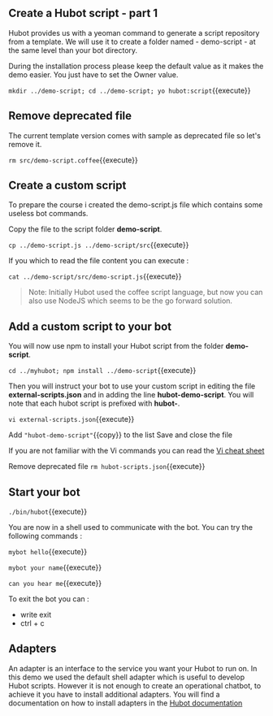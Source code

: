 ## Create a Hubot script - part 1

Hubot provides us with a yeoman command to generate a script repository from a template. We will use it to create a folder named - demo-script - at the same level than your bot directory.

During the installation process please keep the default value as it makes the demo easier. You just have to set the Owner value.

`mkdir ../demo-script; cd ../demo-script; yo hubot:script`{{execute}}

## Remove deprecated file

The current template version comes with sample as deprecated file so let's remove it.

`rm src/demo-script.coffee`{{execute}}

## Create a custom script

To prepare the course i created the demo-script.js file which contains some useless bot commands.

Copy the file to the script folder **demo-script**.

`cp ../demo-script.js ../demo-script/src`{{execute}}

If you which to read the file content you can execute :

`cat ../demo-script/src/demo-script.js`{{execute}}

> Note: Initially Hubot used the coffee script language, but now you can also use NodeJS which seems to be the go forward solution.

## Add a custom script to your bot

You will now use npm to install your Hubot script from the folder **demo-script**.

`cd ../myhubot; npm install ../demo-script`{{execute}}

Then you will instruct your bot to use your custom script in editing the file **external-scripts.json** and in adding the line **hubot-demo-script**. You will note that each hubot script is prefixed with **hubot-**.

`vi external-scripts.json`{{execute}}

Add `"hubot-demo-script"`{{copy}} to the list
Save and close the file

If you are not familiar with the Vi commands you can read the [Vi cheat sheet](http://www.atmos.albany.edu/daes/atmclasses/atm350/vi_cheat_sheet.pdf)

Remove deprecated file
`rm hubot-scripts.json`{{execute}}

## Start your bot
`./bin/hubot`{{execute}}

You are now in a shell used to communicate with the bot. You can try the following commands :

`mybot hello`{{execute}}

`mybot your name`{{execute}}

`can you hear me`{{execute}}

To exit the bot you can :

- write exit
- ctrl + c

## Adapters

An adapter is an interface to the service you want your Hubot to run on. In this demo we used the default shell adapter which is useful to develop Hubot scripts. However it is not enough to create an operational chatbot, to achieve it you have to install additional adapters. You will find a documentation on how to install adapters in the [Hubot documentation](https://hubot.github.com/docs/adapters/)
